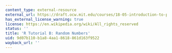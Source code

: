 ```yaml
---
content_type: external-resource
external_url: https://draft.ocw.mit.edu/courses/18-05-introduction-to-probability-and-statistics-spring-2022/pages/r-tutorial-b-random-numbers/
has_external_license_warning: true
license: https://en.wikipedia.org/wiki/All_rights_reserved
status: ''
title: 'R Tutorial B: Random Numbers'
uid: 9d07b110-b1a8-4aa1-8618-861d163f9522
wayback_url: ''
---
```

